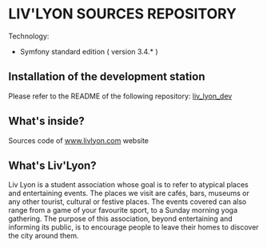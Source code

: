 LIV'LYON SOURCES REPOSITORY 
========================

Technology:

- Symfony standard edition ( version 3.4.* )

Installation of the development station
--------------

Please refer to the README of the following repository: [liv_lyon_dev](https://github.com/BriceMichalski/liv_lyon_dev)


What's inside?
--------------

Sources code of www.livlyon.com website

What's Liv'Lyon?
--------------

Liv Lyon is a student association whose goal is to refer to atypical places and entertaining events. 
The places we visit are cafés, bars, museums or any other tourist, cultural or festive places. 
The events covered can also range from a game of your favourite sport, to a Sunday morning yoga gathering. 
The purpose of this association, beyond entertaining and informing its public, is to encourage people 
to leave their homes to discover the city around them.
